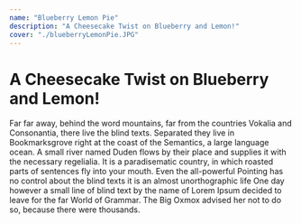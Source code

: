 ```yaml
---
name: "Blueberry Lemon Pie"
description: "A Cheesecake Twist on Blueberry and Lemon!"
cover: "./blueberryLemonPie.JPG"
---
```

# A Cheesecake Twist on Blueberry and Lemon!

Far far away, behind the word mountains, far from the countries Vokalia and Consonantia, there live the blind texts. Separated they live in Bookmarksgrove right at the coast of the Semantics, a large language ocean. A small river named Duden flows by their place and supplies it with the necessary regelialia. It is a paradisematic country, in which roasted parts of sentences fly into your mouth. Even the all-powerful Pointing has no control about the blind texts it is an almost unorthographic life One day however a small line of blind text by the name of Lorem Ipsum decided to leave for the far World of Grammar. The Big Oxmox advised her not to do so, because there were thousands.